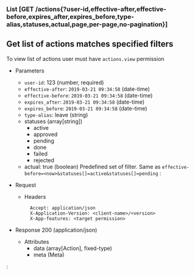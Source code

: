 ### List [GET /actions{?user-id,effective-after,effective-before,expires_after,expires_before,type-alias,statuses,actual,page,per-page,no-pagination}]

## Get list of actions matches specified filters
To view list of actions user must have `actions.view` permission

+ Parameters
    + `user-id`: 123 (number, required)
    + `effective-after`: `2019-03-21 09:34:58` (date-time)
    + `effective-before`: `2019-03-21 09:34:58` (date-time)
    + `expires_after`: `2019-03-21 09:34:58` (date-time)
    + `expires_before`: `2019-03-21 09:34:58` (date-time)
    + `type-alias`: leave (string)
    + statuses (array[string])        
        - active
        - approved
        - pending
        - done
        - failed
        - rejected
    + actual: true (boolean)
        Predefined set of filter. Same as `effective-before=<now>&statuses[]=active&statuses[]=pending`
    :[](../pagination_parameters.md)

+ Request
    + Headers
    
            Accept: application/json
            X-Application-Version: <client-name>/<version>
            X-App-features: <target permission>

+ Response 200 (application/json)
    + Attributes
        + data (array[Action], fixed-type)
        + meta (Meta)

:[](../error_responses.md)

